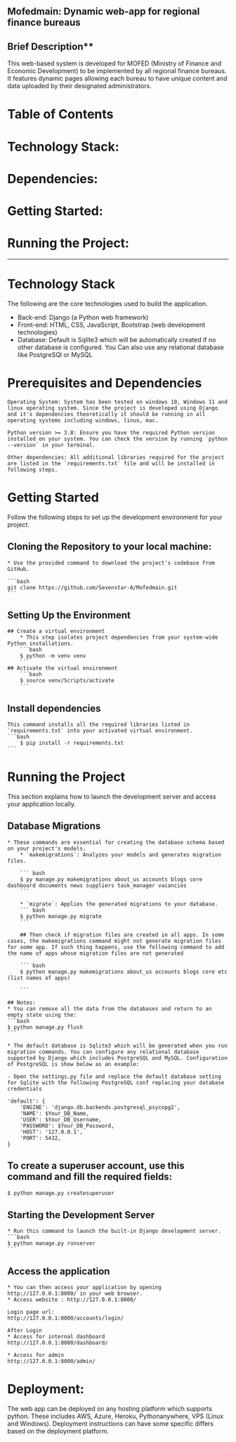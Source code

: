 
## Mofedmain: Dynamic web-app for regional finance bureaus

## Brief Description**

This web-based system is developed for MOFED (Ministry of Finance and Economic Development) to be implemented by all regional finance bureaus. It features dynamic pages allowing each bureau to have unique content and data uploaded by their designated administrators.

# Table of Contents

# Technology Stack:
# Dependencies: 
# Getting Started: 
# Running the Project: 
--------------------------------------------

# Technology Stack

The following are the core technologies used to build the application.

* Back-end: Django (a Python web framework)
* Front-end: HTML, CSS, JavaScript, Bootstrap (web development technologies)
* Database: Default is Sqlite3 which will be automatically created if no other database is configured. You Can also use any relational database  like PostgreSQl or MySQL





# Prerequisites and Dependencies
    Operating System: System has been tested on windows 10, Windows 11 and linux operating system. Since the project is developed using Django
    and it's dependencies theoretically it should be running in all operating systems including windows, linux, mac.

    Python version >= 3.8: Ensure you have the required Python version installed on your system. You can check the version by running `python --version` in your terminal.
    
    Other dependencies: All additional libraries required for the project are listed in the `requirements.txt` file and will be installed in following steps.





# Getting Started 

Follow the following steps to set up the development environment for your project.    

 ## Cloning the Repository to your local machine:
    * Use the provided command to download the project's codebase from GitHub.
    
    ```bash
    git clone https://github.com/Sevenstar-A/Mofedmain.git
    ```

 ## Setting Up the Environment

    ## Create a virtual environment
        * This step isolates project dependencies from your system-wide Python installations.
        ```bash
        $ python -m venv venv
        ```
    ## Activate the virtual environment
        ```bash
        $ source venv/Scripts/activate
        ```

## Install dependencies
    
    This command installs all the required libraries listed in `requirements.txt` into your activated virtual environment.
    ```bash
        $ pip install -r requirements.txt
    ```
    

# Running the Project 

This section explains how to launch the development server and access your application locally.

## Database Migrations
    * These commands are essential for creating the database schema based on your project's models.
        * `makemigrations`: Analyzes your models and generates migration files.
       
        ``` bash
        $ py manage.py makemigrations about_us accounts blogs core dashboard documents news suppliers task_manager vacancies
        ```

        * `migrate`: Applies the generated migrations to your database.
        ``` bash
        $ python manage.py migrate
        ```
            
        ## Then check if migration files are created in all apps. In some cases, the makemigrations command might not generate migration files for some app. If such thing happens, use the following command to add the name of apps whose migration files are not generated

        ``` bash
        $ python manage.py makemigrations about_us accounts blogs core etc (list names of apps)

        ```
    
    ## Notes:
    * You can remove all the data from the databases and return to an empty state using the:
    ```bash
    $ python manage.py flush
    ```

    * The default database is Sqlite3 which will be generated when you run migration commands. You can configure any relational database supported by Django which includes PostgreSQL and MySQL. Configuration of PostgreSQL is show below as an example:
    
    - Open the settings.py file and replace the default database setting for Sqlite with the following PostgreSQL conf replacing your database credentials
    
    'default': {
        'ENGINE': 'django.db.backends.postgresql_psycopg2',
        'NAME': $Your_DB_Name,
        'USER': $Your_DB_Username,
        'PASSWORD': $Your_DB_Password,
        'HOST': '127.0.0.1',
        'PORT': 5432,
    }
    



##  To create a superuser account, use this command and fill the required fields:

```bash
$ python manage.py createsuperuser
```

## Starting the Development Server
    * Run this command to launch the built-in Django development server.
    ```bash
    $ python manage.py runserver
    ```

## Access the application
    * You can then access your application by opening http://127.0.0.1:8000/ in your web browser.
    * Access website : http://127.0.0.1:8000/

    Login page url:
    http://127.0.0.1:8000/accounts/login/

    After Login
    * Access for internal dashboard
    http://127.0.0.1:8000/dashboard/

    * Access for admin
    http://127.0.0.1:8000/admin/


# Deployment:
The web app can be deployed on any hosting platform which supports python. These includes AWS, Azure, Heroku, Pythonanywhere, VPS (Linux and Windows). Deployment instructions can have some specific differs based on the deployment platform. 

